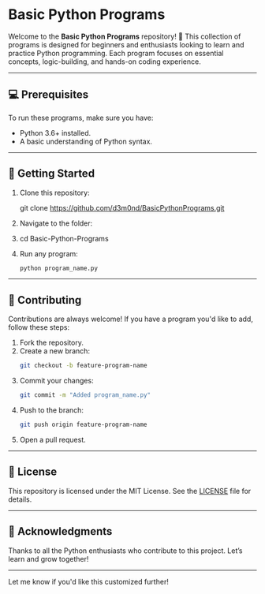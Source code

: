 # **Basic Python Programs**  

Welcome to the **Basic Python Programs** repository! 🚀 This collection of programs is designed for beginners and enthusiasts looking to learn and practice Python programming. Each program focuses on essential concepts, logic-building, and hands-on coding experience.

---

## **💻 Prerequisites**  

To run these programs, make sure you have:  
- Python 3.6+ installed.  
- A basic understanding of Python syntax.

---

## **🚀 Getting Started**  

1. Clone this repository:  

   git clone https://github.com/d3m0nd/BasicPythonPrograms.git  

3. Navigate to the folder:
4. 
   cd Basic-Python-Programs  

5. Run any program:  
   ```bash  
   python program_name.py  
   ```  

---

## **🤝 Contributing**  

Contributions are always welcome! If you have a program you'd like to add, follow these steps:  

1. Fork the repository.  
2. Create a new branch:  
   ```bash  
   git checkout -b feature-program-name  
   ```  
3. Commit your changes:  
   ```bash  
   git commit -m "Added program_name.py"  
   ```  
4. Push to the branch:  
   ```bash  
   git push origin feature-program-name  
   ```  
5. Open a pull request.  

---

## **📜 License**  

This repository is licensed under the MIT License. See the [LICENSE](LICENSE) file for details.

---

## **🌟 Acknowledgments**  

Thanks to all the Python enthusiasts who contribute to this project. Let’s learn and grow together!  

---

Let me know if you'd like this customized further!
